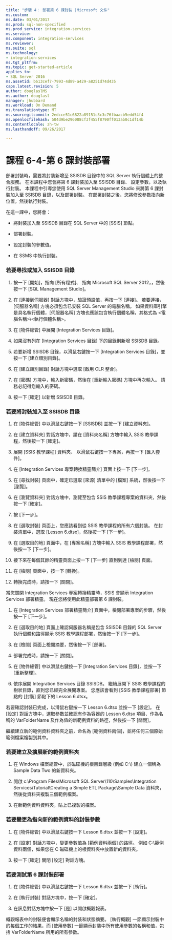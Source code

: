 ```yaml
---
title: "步驟 4： 部署第 6 課封裝 |Microsoft 文件"
ms.custom: 
ms.date: 03/01/2017
ms.prod: sql-non-specified
ms.prod_service: integration-services
ms.service: 
ms.component: integration-services
ms.reviewer: 
ms.suite: sql
ms.technology:
- integration-services
ms.tgt_pltfrm: 
ms.topic: get-started-article
applies_to:
- SQL Server 2016
ms.assetid: b613cef7-7993-4d89-a429-a8251d74d435
caps.latest.revision: 5
author: douglaslMS
ms.author: douglasl
manager: jhubbard
ms.workload: On Demand
ms.translationtype: MT
ms.sourcegitcommit: 2edcce51c6822a89151c3c3c76fbaacb5edd54f4
ms.openlocfilehash: 504d9be296088cf3f455f8790ff013ab0c1df14b
ms.contentlocale: zh-tw
ms.lasthandoff: 09/26/2017

---
```

# <a name="lesson-6-4---deploying-the-lesson-6-package"></a>課程 6-4-第 6 課封裝部署
部署封裝時，需要將封裝新增至 SSISDB 目錄中的 SQL Server 執行個體上的整合服務。 在本課程中您會將第 6 課封裝加入至 SSISDB 目錄、 設定參數，以及執行封裝。 本課程中引導您使用 SQL Server Management Studio 來將第 6 課封裝加入至 SSISDB 目錄，以及部署封裝。 在部署封裝之後，您將修改參數指向新位置，然後執行封裝。  
  
在這一課中，您將會：  
  
-   將封裝加入至 SSISDB 目錄在 SQL Server 中的 [SSIS] 節點。  
  
-   部署封裝。  
  
-   設定封裝的參數值。  
  
-   在 SSMS 中執行封裝。  
  
### <a name="to-locate-or-add-the-the-ssisdb-catalog"></a>若要尋找或加入 SSISDB 目錄  
  
1.  按一下 [開始]，指向 [所有程式]、 指向 Microsoft SQL Server 2012，，然後按一下 [SQL Management Studio]。  
  
2.  在 [連接到伺服器] 對話方塊中，驗證預設值，再按一下 [連接]。 若要連接，[伺服器名稱] 方塊必須包含已安裝 SQL Server 的電腦名稱。 如果資料庫引擎是具名執行個體，[伺服器名稱] 方塊也應該包含執行個體名稱，其格式為 <電腦名稱>\\<執行個體名稱>。  
  
3.  在 [物件總管] 中展開 [Integration Services 目錄]。  
  
4.  如果沒有列在 [Integration Services 目錄] 下的目錄則新增 SSISDB 目錄。  
  
5.  若要新增 SSISDB 目錄，以滑鼠右鍵按一下 [Integration Services 目錄]，並按一下 [建立類別目錄]。  
  
6.  在 [建立類別目錄] 對話方塊中選取 [啟用 CLR 整合]。  
  
7.  在 [密碼] 方塊中，輸入新密碼，然後在 [重新輸入密碼] 方塊中再次輸入。 請務必記得您輸入的密碼。  
  
8.  按一下 [確定] 以新增 SSISDB 目錄。  
  
### <a name="to-add-the-package-to-the-ssisdb-catalog"></a>若要將封裝加入至 SSISDB 目錄  
  
1.  在 [物件總管] 中以滑鼠右鍵按一下 [SSISDB] 並按一下 [建立資料夾]。  
  
2.  在 [建立資料夾] 對話方塊中，請在 [資料夾名稱] 方塊中輸入 SSIS 教學課程，然後按一下 [確定]。  
  
3.  展開 [SSIS 教學課程] 資料夾、 以滑鼠右鍵按一下專案，再按一下 [匯入套件]。  
  
4.  在 [Integration Services 專案轉換精靈簡介] 頁面上按一下 [下一步]。  
  
5.  在 [尋找封裝] 頁面中，確定已選取 [來源] 清單中的 [檔案] 系統，然後按一下 [瀏覽]。  
  
6.  在 [瀏覽資料夾] 對話方塊中，瀏覽至包含 SSIS 教學課程專案的資料夾，然後按一下 [確定]。  
  
7.  按 [下一步]。  
  
8.  在 [選取封裝] 頁面上，您應該看到從 SSIS 教學課程的所有六個封裝。 在封裝清單中，選取 [Lesson 6.dtsx]，然後按一下 [下一步]。  
  
9. 在 [選取目的地] 頁面中，在 [專案名稱] 方塊中輸入 SSIS 教學課程部署，然後按一下 [下一步]。  
  
10. 接下來在每個其餘的精靈頁面上按一下 [下一步] 直到到達 [檢閱] 頁面。  
  
11. 在 [檢閱] 頁面中，按一下 [轉換]。  
  
12. 轉換完成時，請按一下 [關閉]。  
  
當您關閉 Integration Services 專案轉換精靈時，SSIS 會顯示 Integration Services 部署精靈。 現在您將使用此精靈部署第 6 課封裝。  
  
1.  在 [Integration Services 部署精靈簡介] 頁面中，檢閱部署專案的步驟，然後按一下 [下一步]。  
  
2.  在 [選取目的地] 頁面上確認伺服器名稱是包含 SSISDB 目錄的 SQL Server 執行個體和路徑顯示 SSIS 教學課程部署，然後按一下 [下一步]。  
  
3.  在 [檢閱] 頁面上檢閱摘要，然後按一下 [部署]。  
  
4.  部署完成時，請按一下 [關閉]。  
  
5.  在 [物件總管] 中以滑鼠右鍵按一下 [Integration Services 目錄]，並按一下 [重新整理]。  
  
6.  依序展開 Integration Services 目錄 SSISDB。 繼續展開下 SSIS 教學課程的樹狀目錄，直到您已經完全展開專案。 您應該會看到 [SSIS 教學課程部署] 節點的 [封裝] 節點下的 Lesson 6.dtsx。  
  
若要確認封裝已完成，以滑鼠右鍵按一下 Lesson 6.dtsx 並按一下 [設定]。 在 [設定] 對話方塊中，選取參數並確認有作為容器的 Lesson 6.dtsx 項目、作為名稱的 VarFolderName 及作為值的新範例資料的路徑，然後按一下 [關閉]。  
  
繼續建立新的範例資料資料夾之前，命名為 [範例資料兩個]，並將任何三個原始範例檔案複製到其中。  
  
### <a name="to-create-and-populate-a-new-sample-data-folder"></a>若要建立及擴展新的範例資料夾  
  
1.  在 Windows 檔案總管中，於磁碟機的根目錄層級 (例如 C:\\) 建立一個稱為 Sample Data Two 的新資料夾。  
  
2.  開啟 c:\Program Files\Microsoft SQL Server\110\Samples\Integration Services\Tutorial\Creating a Simple ETL Package\Sample Data 資料夾，然後從資料夾複製三個範例檔案。  
  
3.  在新範例資料資料夾，貼上已複製的檔案。  
  
### <a name="to-change-the-package-parameter-to-point-to-the-new-sample-data"></a>若要變更為指向新的範例資料的封裝參數  
  
1.  在 [物件總管] 中以滑鼠右鍵按一下 Lesson 6.dtsx 並按一下 [設定]。  
  
2.  在 [設定] 對話方塊中，變更參數值為 [範例資料兩個] 的路徑。 例如 C:\範例資料兩個，如果您在 C 磁碟機上的根資料夾中放置新的資料夾。  
  
3.  按一下 [確定] 關閉 [設定] 對話方塊。  
  
### <a name="to-test-the-lesson-6-package-deployment"></a>若要測試第 6 課封裝部署  
  
1.  在 [物件總管] 中以滑鼠右鍵按一下 Lesson 6.dtsx 並按一下 [執行]。  
  
2.  在 [執行封裝] 對話方塊中，按一下 [確定]。  
  
3.  在訊息對話方塊中按一下 [是] 以開啟概觀報表。  
  
概觀報表中的封裝便會顯示名稱的封裝和狀態摘要。 [執行概觀] 一節顯示封裝中的每個工作的結果，而 [使用參數] 一節顯示封裝中所有使用參數的名稱和值，包括 VarFolderName 所用的所有參數。  
  
  
  

